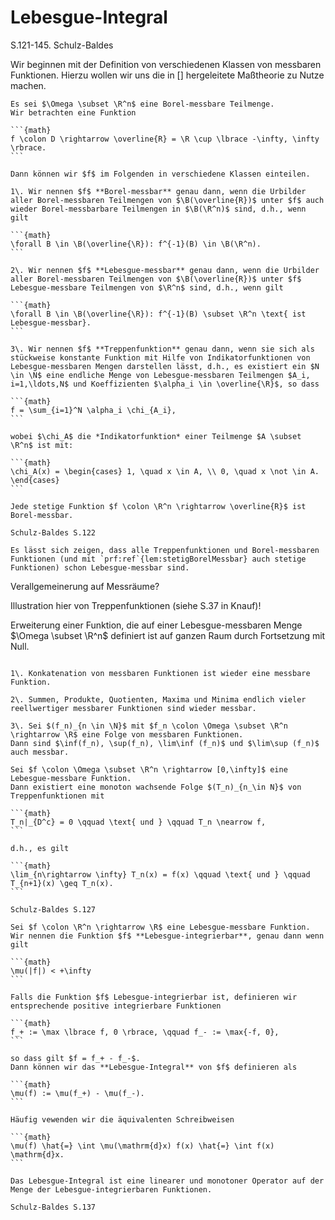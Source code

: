 # Lebesgue-Integral

S.121-145. Schulz-Baldes

Wir beginnen mit der Definition von verschiedenen Klassen von messbaren Funktionen.
Hierzu wollen wir uns die in [] hergeleitete Maßtheorie zu Nutze machen.

````{prf:definition} Messbare Funktionen
Es sei $\Omega \subset \R^n$ eine Borel-messbare Teilmenge.
Wir betrachten eine Funktion

```{math}
f \colon D \rightarrow \overline{R} = \R \cup \lbrace -\infty, \infty \rbrace.
```

Dann können wir $f$ im Folgenden in verschiedene Klassen einteilen.

1\. Wir nennen $f$ **Borel-messbar** genau dann, wenn die Urbilder aller Borel-messbaren Teilmengen von $\B(\overline{R})$ unter $f$ auch wieder Borel-messbarbare Teilmengen in $\B(\R^n)$ sind, d.h., wenn gilt

```{math}
\forall B \in \B(\overline{\R}): f^{-1}(B) \in \B(\R^n).
```

2\. Wir nennen $f$ **Lebesgue-messbar** genau dann, wenn die Urbilder aller Borel-messbaren Teilmengen von $\B(\overline{R})$ unter $f$ Lebesgue-messbare Teilmengen von $\R^n$ sind, d.h., wenn gilt

```{math}
\forall B \in \B(\overline{\R}): f^{-1}(B) \subset \R^n \text{ ist Lebesgue-messbar}.
```

3\. Wir nennen $f$ **Treppenfunktion** genau dann, wenn sie sich als stückweise konstante Funktion mit Hilfe von Indikatorfunktionen von Lebesgue-messbaren Mengen darstellen lässt, d.h., es existiert ein $N \in \N$ eine endliche Menge von Lebesgue-messbaren Teilmengen $A_i, i=1,\ldots,N$ und Koeffizienten $\alpha_i \in \overline{\R}$, so dass 

```{math}
f = \sum_{i=1}^N \alpha_i \chi_{A_i},
```

wobei $\chi_A$ die *Indikatorfunktion* einer Teilmenge $A \subset \R^n$ ist mit:

```{math}
\chi_A(x) = \begin{cases} 1, \quad x \in A, \\ 0, \quad x \not \in A. \end{cases}
```

````

````{prf:lemma}
Jede stetige Funktion $f \colon \R^n \rightarrow \overline{R}$ ist Borel-messbar. 
````

````{prf:proof}
Schulz-Baldes S.122
````

````{prf:remark}
Es lässt sich zeigen, dass alle Treppenfunktionen und Borel-messbaren Funktionen (und mit `prf:ref`{lem:stetigBorelMessbar} auch stetige Funktionen) schon Lebesgue-messbar sind.
````

Verallgemeinerung auf Messräume?

Illustration hier von Treppenfunktionen (siehe S.37 in Knauf)!

Erweiterung einer Funktion, die auf einer Lebesgue-messbaren Menge $\Omega \subset \R^n$ definiert ist auf ganzen Raum durch Fortsetzung mit Null.

````{prf:remark}

1\. Konkatenation von messbaren Funktionen ist wieder eine messbare Funktion.

2\. Summen, Produkte, Quotienten, Maxima und Minima endlich vieler reellwertiger messbarer Funktionen sind wieder messbar.

3\. Sei $(f_n)_{n \in \N}$ mit $f_n \colon \Omega \subset \R^n \rightarrow \R$ eine Folge von messbaren Funktionen.
Dann sind $\inf(f_n), \sup(f_n), \lim\inf (f_n)$ und $\lim\sup (f_n)$ auch messbar.

````

````{prf:theorem}
Sei $f \colon \Omega \subset \R^n \rightarrow [0,\infty]$ eine Lebesgue-messbare Funktion.
Dann existiert eine monoton wachsende Folge $(T_n)_{n_\in N}$ von Treppenfunktionen mit

```{math}
T_n|_{D^c} = 0 \qquad \text{ und } \qquad T_n \nearrow f,
```

d.h., es gilt

```{math}
\lim_{n\rightarrow \infty} T_n(x) = f(x) \qquad \text{ und } \qquad T_{n+1}(x) \geq T_n(x).
```

````

````{prf:proof}
Schulz-Baldes S.127
````

````{prf:definition} Lebesgue-integrierbare Funktionen
Sei $f \colon \R^n \rightarrow \R$ eine Lebesgue-messbare Funktion.
Wir nennen die Funktion $f$ **Lebesgue-integrierbar**, genau dann wenn gilt

```{math}
\mu(|f|) < +\infty
```

Falls die Funktion $f$ Lebesgue-integrierbar ist, definieren wir entsprechende positive integrierbare Funktionen

```{math}
f_+ := \max \lbrace f, 0 \rbrace, \qquad f_- := \max{-f, 0},
```

so dass gilt $f = f_+ - f_-$.
Dann können wir das **Lebesgue-Integral** von $f$ definieren als

```{math}
\mu(f) := \mu(f_+) - \mu(f_-).
```

Häufig vewenden wir die äquivalenten Schreibweisen

```{math}
\mu(f) \hat{=} \int \mu(\mathrm{d}x) f(x) \hat{=} \int f(x) \mathrm{d}x.
```

````

````{prf:lemma}
Das Lebesgue-Integral ist eine linearer und monotoner Operator auf der Menge der Lebesgue-integrierbaren Funktionen.
````

````{prf:proof}
Schulz-Baldes S.137
````